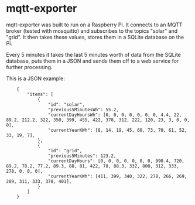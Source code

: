 # mqtt-exporter

mqtt-exporter was built to run on a Raspberry Pi. It connects to an MQTT broker (tested with mosquitto) and subscribes to the topics "solar" and "grid". It then takes these values, stores them in a SQLite database on the Pi.

Every 5 minutes it takes the last 5 minutes worth of data from the SQLite database, puts them in a JSON and sends them off to a web service for further processing.

This is a JSON example:

```
    {
        "items": [
            {
                "id": "solar",
                "previous5MinutesWh": 55.2,
                "currentDayHoursWh": [0, 0, 0, 0, 0, 0, 0, 4.4, 22, 89.2, 212.2, 322, 350, 399, 455, 422, 378, 312, 222, 120, 23, 3, 0, 0, 0],
                "currentYearKWh": [8, 14, 19, 45, 60, 73, 70, 61, 52, 33, 19, 7],
            },
            {
                "id": "grid",
                "previous5Minutes": 123.2,
                "currentDayHours": [0, 0, 0, 0, 0, 0, 0, 990.4, 720, 89.2, 78.2, 77.2, 89.3, 88, 81, 422, 78, 88.3, 332, 800, 312, 333, 278, 0, 0, 0],
                "currentYearKWh": [411, 399, 340, 322, 278, 266, 269, 289, 311, 333, 378, 401],
            }
        ]
    }
```